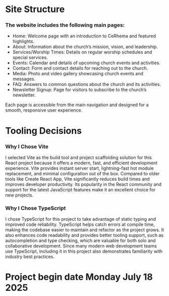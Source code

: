 # Site Structure

### The website includes the following main pages:

- Home: Welcome page with an introduction to CeRhema and featured highlights.
- About: Information about the church’s mission, vision, and leadership.
- Services/Worship Times: Details on regular worship schedules and special services.
- Events: Calendar and details of upcoming church events and activities.
- Contact: Form and contact details for reaching out to the church.
- Media: Photo and video gallery showcasing church events and messages.
- FAQ: Answers to common questions about the church and its activities.
- Newsletter Signup: Page for visitors to subscribe to the church’s newsletter.

Each page is accessible from the main navigation and designed for a smooth, responsive user experience.

# Tooling Decisions

### Why I Chose Vite

I selected Vite as the build tool and project scaffolding solution for this React project because it offers a modern, fast, and efficient development experience. Vite provides instant server start, lightning-fast hot module replacement, and minimal configuration out of the box. Compared to older tools like Create React App, Vite significantly reduces build times and improves developer productivity. Its popularity in the React community and support for the latest JavaScript features make it an excellent choice for new projects.

### Why I Chose TypeScript

I chose TypeScript for this project to take advantage of static typing and improved code reliability. TypeScript helps catch errors at compile time, making the codebase easier to maintain and refactor as the project grows. It also enhances code readability and provides better tooling support, such as autocompletion and type checking, which are valuable for both solo and collaborative development. Since many modern web development teams use TypeScript, including it in this project also demonstrates familiarity with industry best practices.

# Project begin date Monday July 18 2025
